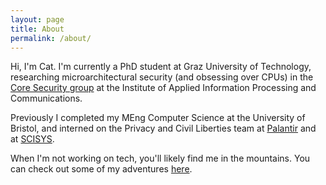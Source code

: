```yaml
---
layout: page
title: About
permalink: /about/
---
```


Hi, I'm Cat. I'm currently a PhD student at Graz University of Technology, researching microarchitectural security (and obsessing over CPUs) in the [Core Security group](https://www.iaik.tugraz.at/research-area/securesystems/) at the Institute of Applied Information Processing and Communications.

Previously I completed my MEng Computer Science at the University of Bristol, and interned on the Privacy and Civil Liberties team at [Palantir](https://www.palantir.com/pcl/) and at [SCISYS](https://www.scisys.com/). 

When I'm not working on tech, you'll likely find me in the mountains. You can check out some of my adventures [here](/adventures).

